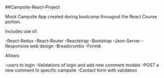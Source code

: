 ##Campsite-React-Project

Mock Campsite App created during bootcamp througout the React Course portion.

Includes use of:

  -React-Redux
  -React-Router
  -Reactstrap
  -Bootstrap
  -Json-Server
  -Responsive web design
  -Breadcrumbs
  -Formik

Allows:

  -users to login
  -Validations of login and add new comment modals
  -POST a new comment to specific campsite
  -Contact form with validation
